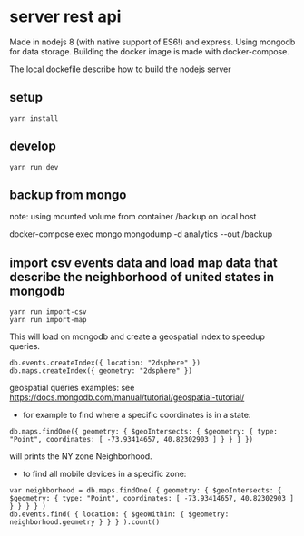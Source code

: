 # server rest api 
Made in nodejs 8 (with native support of ES6!) and express. Using mongodb for data storage.
Building the docker image is made with docker-compose.

The local dockefile describe how to build the nodejs server

## setup

```
yarn install
```


## develop

```
yarn run dev
```


## backup from mongo

note: using mounted volume from container /backup on local host

docker-compose exec mongo mongodump -d analytics --out /backup



## import csv events data and load map data that describe the neighborhood of united states in mongodb

```
yarn run import-csv
yarn run import-map
```

This will load on mongodb and create a geospatial index to speedup queries.

```
db.events.createIndex({ location: "2dsphere" })
db.maps.createIndex({ geometry: "2dsphere" })
``` 

geospatial queries examples:
see https://docs.mongodb.com/manual/tutorial/geospatial-tutorial/


- for example to find where a specific coordinates is in a state:
```
db.maps.findOne({ geometry: { $geoIntersects: { $geometry: { type: "Point", coordinates: [ -73.93414657, 40.82302903 ] } } } })
```
will prints the NY zone Neighborhood.

- to find all mobile devices in a specific zone:
```
var neighborhood = db.maps.findOne( { geometry: { $geoIntersects: { $geometry: { type: "Point", coordinates: [ -73.93414657, 40.82302903 ] } } } } )
db.events.find( { location: { $geoWithin: { $geometry: neighborhood.geometry } } } ).count()
```

